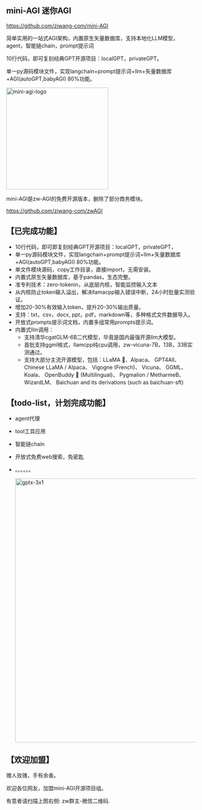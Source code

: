 ## mini-AGI 迷你AGI
https://github.com/ziwang-com/mini-AGI

简单实用的一站式AGI架构，内置原生矢量数据库，支持本地化LLM模型，agent，智能链chain，prompt提示词

10行代码，即可复刻经典GPT开源项目：localGPT，privateGPT。

单一py源码模块文件，实现langchain+prompt提示词+llm+矢量数据库+AGI(autoGPT,babyAGI) 80%功能。




<img width="271" alt="mini-agi-logo" src="https://github.com/ziwang-com/miniAGI/assets/11691791/b1f9f547-205c-4c17-8f21-3ff834874ef0">


mini-AGI是zw-AGI的免费开源版本，删除了部分商务模块。

https://github.com/ziwang-com/zwAGI

## 【已完成功能】
* 10行代码，即可即复刻经典GPT开源项目：localGPT，privateGPT，
* 单一py源码模块文件，实现langchain+prompt提示词+llm+矢量数据库+AGI(autoGPT,babyAGI) 80%功能。
* 单文件模块源码，copy工作目录，直接import，无需安装。
* 内置式原生矢量数据库，基于pandas，生态完整。
* 准专利技术：zero-tokenin，从底层内核，智能监控输入文本
* 从内核防止token输入溢出，解决llamacpp输入错误中断，24小时批量实测验证。
* 增加20-30%有效输入token，提升20-30%输出质量。
* 支持：txt，csv，docx, ppt，pdf，markdown等，多种格式文件数据导入。
* 开放式prompts提示词文档，内置多组常用prompts提示词。
* 内置式llm调用：
  * 支持清华cgatGLM-6B二代模型，毕竟是国内最强开源llm大模型。
  * 首批支持ggml格式，llamcpp纯cpu调用，zw-vicuna-7B，13B，33B实测通过。
  * 支持大部分主流开源模型，包括：LLaMA 🦙、Alpaca、 GPT4All、 Chinese LLaMA / Alpaca、 Vigogne (French)、 Vicuna、 GGML、Koala、 OpenBuddy 🐶 (Multilingual)、 Pygmalion  / MetharmeB、 WizardLM、 Baichuan and its derivations (such as baichuan-sft)

## 【todo-list，计划完成功能】
* agent代理
* tool工具应用
* 智能链chain
* 开放式免费web搜索，免密匙
* 。。。。。。


  <img width="702" alt="gptx-3x1" src="https://github.com/ziwang-com/miniAGI/assets/11691791/1ac6ffbe-5b93-436c-9a4d-f54a02e6b62c">

## 【欢迎加盟】
赠人玫瑰，手有余香。

欢迎各位网友，加盟mini-AGI开源项目组。

有意者请扫描上图右侧: zw群主-微信二维码.


